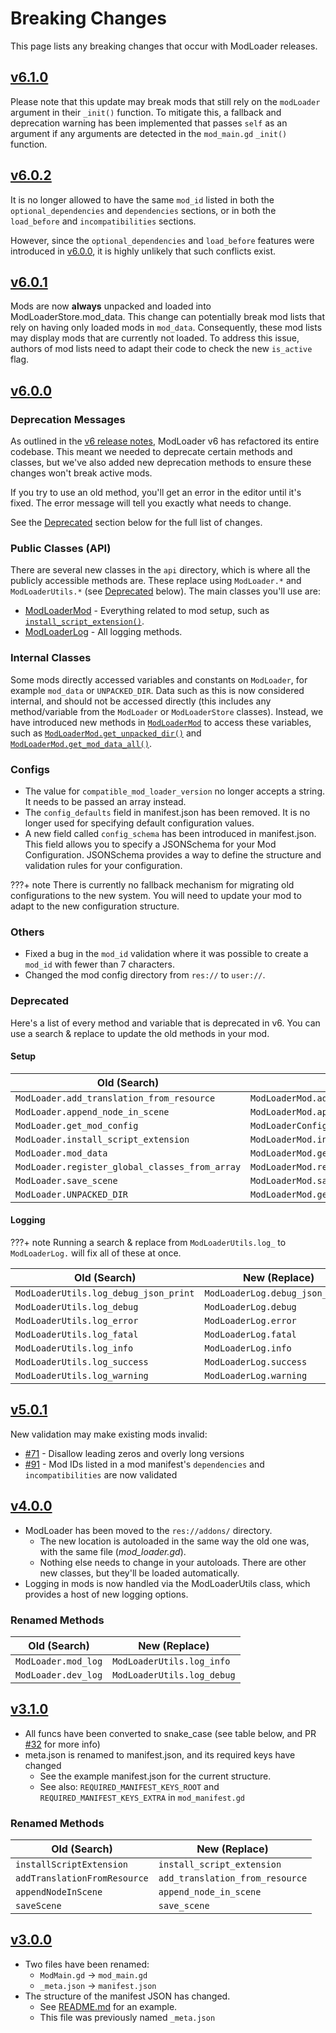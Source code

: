 # Breaking Changes
This page lists any breaking changes that occur with ModLoader releases.

## [v6.1.0](https://github.com/GodotModding/godot-mod-loader/releases/tag/v6.1.0)
Please note that this update may break mods that still rely on the `modLoader` argument in their `_init()` function. To mitigate this, a fallback and deprecation warning has been implemented that passes `self` as an argument if any arguments are detected in the `mod_main.gd` `_init()` function.

## [v6.0.2](https://github.com/GodotModding/godot-mod-loader/releases/tag/v6.0.2)
It is no longer allowed to have the same `mod_id` listed in both the `optional_dependencies` and `dependencies` sections, or in both the `load_before` and `incompatibilities` sections.

However, since the `optional_dependencies` and `load_before` features were introduced in [v6.0.0](https://github.com/GodotModding/godot-mod-loader/releases/tag/v6.0.0), it is highly unlikely that such conflicts exist.

## [v6.0.1](https://github.com/GodotModding/godot-mod-loader/releases/tag/v6.0.1)
Mods are now **always** unpacked and loaded into ModLoaderStore.mod_data. This change can potentially break mod lists that rely on having only loaded mods in `mod_data`. Consequently, these mod lists may display mods that are currently not loaded. To address this issue, authors of mod lists need to adapt their code to check the new `is_active` flag.

## [v6.0.0](https://github.com/GodotModding/godot-mod-loader/releases/tag/v6.0.0)
### Deprecation Messages
As outlined in the [v6 release notes](https://github.com/GodotModding/godot-mod-loader/releases/tag/v6.0.0), ModLoader v6 has refactored its entire codebase. This meant we needed to deprecate certain methods and classes, but we've also added new deprecation methods to ensure these changes won't break active mods.

If you try to use an old method, you'll get an error in the editor until it's fixed. The error message will tell you exactly what needs to change.

See the [Deprecated](#deprecated) section below for the full list of changes.

### Public Classes (API)
There are several new classes in the `api` directory, which is where all the publicly accessible methods are. These replace using `ModLoader.*` and `ModLoaderUtils.*` (see [Deprecated](#deprecated) below). The main classes you'll use are:
* [ModLoaderMod](../api/ModLoaderMod.md) - Everything related to mod setup, such as [`install_script_extension()`](../api/ModLoaderMod.md?id=install_script_extension).
* [ModLoaderLog](../api/ModLoaderLog.md) - All logging methods.

### Internal Classes
Some mods directly accessed variables and constants on `ModLoader`, for example `mod_data` or `UNPACKED_DIR`. Data such as this is now considered internal, and should not be accessed directly (this includes any method/variable from the `ModLoader` or `ModLoaderStore` classes). Instead, we have introduced new methods in [`ModLoaderMod`](../api/ModLoaderMod.md) to access these variables, such as [`ModLoaderMod.get_unpacked_dir()`](../api/ModLoaderMod.md?id=get_unpacked_dir) and [`ModLoaderMod.get_mod_data_all()`](../api/ModLoaderMod.md?id=get_mod_data_all).

### Configs
* The value for `compatible_mod_loader_version` no longer accepts a string. It needs to be passed an array instead.
* The `config_defaults` field in manifest.json has been removed. It is no longer used for specifying default configuration values.
* A new field called `config_schema` has been introduced in manifest.json. This field allows you to specify a JSONSchema for your Mod Configuration. JSONSchema provides a way to define the structure and validation rules for your configuration.

???+ note 
      There is currently no fallback mechanism for migrating old configurations to the new system. You will need to update your mod to adapt to the new configuration structure.

### Others
* Fixed a bug in the `mod_id` validation where it was possible to create a `mod_id` with fewer than 7 characters.
* Changed the mod config directory from `res://` to `user://`.

### Deprecated
Here's a list of every method and variable that is deprecated in v6. You can use a search & replace to update the old methods in your mod.

#### Setup
| Old (Search)                                   | New (Replace)                                     |
|------------------------------------------------|---------------------------------------------------|
| `ModLoader.add_translation_from_resource`      | `ModLoaderMod.add_translation`                    |
| `ModLoader.append_node_in_scene`               | `ModLoaderMod.append_node_in_scene`               |
| `ModLoader.get_mod_config`                     | `ModLoaderConfig.get_config`                      |
| `ModLoader.install_script_extension`           | `ModLoaderMod.install_script_extension`           |
| `ModLoader.mod_data`                           | `ModLoaderMod.get_mod_data_all()`                 |
| `ModLoader.register_global_classes_from_array` | `ModLoaderMod.register_global_classes_from_array` |
| `ModLoader.save_scene`                         | `ModLoaderMod.save_scene`                         |
| `ModLoader.UNPACKED_DIR`                       | `ModLoaderMod.get_unpacked_dir()`                 |

#### Logging
???+ note 
     Running a search & replace from `ModLoaderUtils.log_` to `ModLoaderLog.` will fix all of these at once.

| Old (Search)                          | New (Replace)                   |
|---------------------------------------|---------------------------------|
| `ModLoaderUtils.log_debug_json_print` | `ModLoaderLog.debug_json_print` |
| `ModLoaderUtils.log_debug`            | `ModLoaderLog.debug`            |
| `ModLoaderUtils.log_error`            | `ModLoaderLog.error`            |
| `ModLoaderUtils.log_fatal`            | `ModLoaderLog.fatal`            |
| `ModLoaderUtils.log_info`             | `ModLoaderLog.info`             |
| `ModLoaderUtils.log_success`          | `ModLoaderLog.success`          |
| `ModLoaderUtils.log_warning`          | `ModLoaderLog.warning`          |

## [v5.0.1](https://github.com/GodotModding/godot-mod-loader/releases/tag/v5.0.1)
New validation may make existing mods invalid:
* [#71](https://github.com/GodotModding/godot-mod-loader/pull/71) - Disallow leading zeros and overly long versions
* [#91](https://github.com/GodotModding/godot-mod-loader/pull/91) - Mod IDs listed in a mod manifest's `dependencies` and `incompatibilities` are now validated

## [v4.0.0](https://github.com/GodotModding/godot-mod-loader/releases/tag/v4.0.0)
* ModLoader has been moved to the `res://addons/` directory.
  * The new location is autoloaded in the same way the old one was, with the same file (*mod_loader.gd*).
  * Nothing else needs to change in your autoloads. There are other new classes, but they'll be loaded automatically.
* Logging in mods is now handled via the ModLoaderUtils class, which provides a host of new logging options.

### Renamed Methods
| Old (Search)        | New (Replace)              |
|---------------------|----------------------------|
| `ModLoader.mod_log` | `ModLoaderUtils.log_info`  |
| `ModLoader.dev_log` | `ModLoaderUtils.log_debug` |

## [v3.1.0](https://github.com/GodotModding/godot-mod-loader/releases/tag/v3.1.0)
* All funcs have been converted to snake_case (see table below, and PR [#32](https://github.com/GodotModding/godot-mod-loader/pull/32) for more info)
* meta.json is renamed to manifest.json, and its required keys have changed
  * See the example manifest.json for the current structure.
  * See also: `REQUIRED_MANIFEST_KEYS_ROOT` and `REQUIRED_MANIFEST_KEYS_EXTRA` in `mod_manifest.gd`


### Renamed Methods
| Old (Search)                 | New (Replace)                   |
|------------------------------|---------------------------------|
| `installScriptExtension`     | `install_script_extension`      |
| `addTranslationFromResource` | `add_translation_from_resource` |
| `appendNodeInScene`          | `append_node_in_scene`          |
| `saveScene`                  | `save_scene`                    |

## [v3.0.0](https://github.com/GodotModding/godot-mod-loader/releases/tag/v3.0.0)
* Two files have been renamed:
  * `ModMain.gd` -> `mod_main.gd`
  * `_meta.json` -> `manifest.json`
* The structure of the manifest JSON has changed.
  * See [README.md](https://github.com/GodotModding/godot-mod-loader/blob/main/README.md#example-manifestjson) for an example.
  * This file was previously named `_meta.json`
